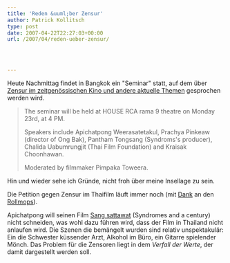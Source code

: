 ```yaml
---
title: 'Reden &uuml;ber Zensur'
author: Patrick Kollitsch
type: post
date: 2007-04-22T22:27:03+00:00
url: /2007/04/reden-ueber-zensur/




---
```

Heute Nachmittag findet in Bangkok ein "Seminar" statt, auf dem &uuml;ber [Zensur im zeitgen&ouml;ssischen Kino und andere aktuelle Themen][1] gesprochen werden wird.

> The seminar will be held at <span class="caps">HOUSE</span> <span class="caps">RCA</span> rama 9 theatre on Monday 23rd, at 4 PM.
> 
> Speakers include Apichatpong Weerasatetakul, Prachya Pinkeaw (director of Ong Bak), Pantham Tongsang (Syndroms's producer), Chalida Uabumrungjit (Thai Film Foundation) and Kraisak Choonhawan.
> 
> Moderated by filmmaker Pimpaka Toweera.

Hin und wieder sehe ich Gr&uuml;nde, nicht froh &uuml;ber meine Insellage zu sein.

Die Petition gegen Zensur im Thaifilm l&auml;uft immer noch (mit [Dank][2] an den [Rollmops][3]). 

Apichatpong will seinen Film [Sang sattawat][4] (Syndromes and a century) nicht schneiden, was wohl dazu f&uuml;hren wird, dass der Film in Thailand nicht anlaufen wird. Die Szenen die bem&auml;ngelt wurden sind relativ unspektakul&auml;r: Ein die Schwester k&uuml;ssender Arzt, Alkohol im B&uuml;ro, ein Gitarre spielender M&ouml;nch. Das Problem f&uuml;r die Zensoren liegt in dem _Verfall der Werte_, der damit dargestellt werden soll.

 [1]: http://a-century.exteen.com/20070422/house
 [2]: http://die.schreibbloga.de/weblog/1223/zensur-paranoid/#c001089
 [3]: http://rollmops.wordpress.com/
 [4]: http://imdb.com/title/tt0477731/
